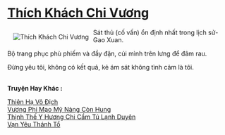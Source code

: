 <a href="https://truyentiki.com/thich-khach-chi-vuong.33737/" title="Thích Khách Chi Vương"><h1>Thích Khách Chi Vương</h1></a><div style="display:table"><img align="right" style="float: left; padding: 10px;" src="https://truyentiki.com/a/img/str/src/33737.jpg" alt="Thích Khách Chi Vương">Sát thủ (cố vấn) ổn định nhất trong lịch sử-Gao Xuan. <p></p> Bộ trang phục phù phiếm và đầy đặn, cúi mình trên lưng để đâm rau. <p></p> Đừng yêu tôi, không có kết quả, kẻ ám sát không tình cảm là tôi.</div><p><br><b>Truyện Hay Khác :</b></p><a href="https://truyentiki.com/thien-ha-vo-dich.33736/" alt="Thiên Hạ Vô Địch">Thiên Hạ Vô Địch</a><br/><a href="https://github.com/nownovels/top500/tree/master/truyenhay/33752/" alt="Vương Phi Mạo Mỹ Nàng Còn Hung">Vương Phi Mạo Mỹ Nàng Còn Hung</a><br/><a href="https://truyentiki.wordpress.com/2020/06/08/thinh-the-y-huong-chi-cam-tu-lanh-duyen/" alt="Thịnh Thế Y Hương Chi Cẩm Tú Lạnh Duyên">Thịnh Thế Y Hương Chi Cẩm Tú Lạnh Duyên</a><br/><a href="https://github.com/nownovels/top500/tree/master/truyenhay/33476/" alt="Vạn Yêu Thánh Tổ">Vạn Yêu Thánh Tổ</a><br/>